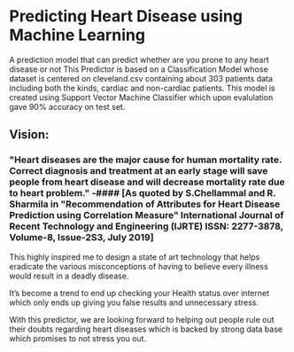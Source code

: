 # Predicting Heart Disease using Machine Learning
A prediction model that can predict whether are you prone to any heart disease or not
This Predictor is based on a Classification Model whose dataset is centered on cleveland.csv containing about 303 patients data including both the kinds, cardiac and non-cardiac patients. This model is created using Support Vector Machine Classifier which upon evalulation gave 90% accuracy on test set.


## Vision:
### "Heart diseases are the major cause for human mortality rate. Correct diagnosis and treatment at an early stage will save people from heart disease and will decrease mortality rate due to heart problem." -#### [As quoted by S.Chellammal and R. Sharmila in "Recommendation of Attributes for Heart Disease Prediction using Correlation Measure" International Journal of Recent Technology and Engineering (IJRTE) ISSN: 2277-3878, Volume-8, Issue-2S3, July 2019]

This highly inspired me to design a state of art technology that helps eradicate the various misconceptions of having to believe every illness would result in a deadly disease.

It’s become a trend to end up checking your Health status over internet which only ends up giving you false results and unnecessary stress.

With this predictor, we are looking forward to helping out people rule out their doubts regarding heart diseases which is backed by strong data base which promises to not stress you out.
